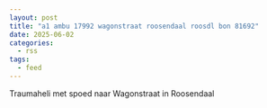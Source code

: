 ```yaml
---
layout: post
title: "a1 ambu 17992 wagonstraat roosendaal roosdl bon 81692"
date: 2025-06-02
categories: 
  - rss
tags: 
  - feed
---
```


Traumaheli met spoed naar Wagonstraat in Roosendaal
